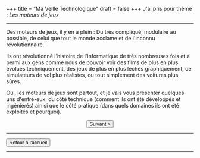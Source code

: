 +++
title = "Ma Veille Technologique"
draft = false
+++
J'ai pris pour thème : _Les moteurs de jeux_

***
Des moteurs de jeux, il y en à plein : Du très compliqué, modulaire au possible,
de celui que tout le monde acclame et de l'inconnu révolutionnaire.

Ils ont révolutionné l'histoire de l'informatique de très nombreuses fois et à
permi aux gens comme nous de pouvoir voir des films de plus en plus évolués
techniquement, des jeux de plus en plus léchés graphiquement, de simulateurs de
vol plus réalistes, ou tout simplement des voitures plus sûres.

Oui, les moteurs de jeux sont partout, et je vais vous présenter quelques uns 
d'entre-eux, du côté technique (comment ils ont été développés et ingéniérés)
ainisi que le côté pratique (dans quels domaines ils ont été exploîtés et
pourquoi).

<div align="center"><button onclick="window.location.href='https://vhascoet-pro.github.io/portfolio.github.io/veille/veille_p2';">Suivant ></button></div>

***

<button onclick="window.location.href='https://vhascoet-pro.github.io/portfolio.github.io/';">Retour à l'accueil</button></div>

***
